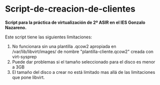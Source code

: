 # Script-de-creacion-de-clientes
**Script para la práctica de virtualización de 2º ASIR en el IES Gonzalo Nazareno.**

Este script tiene las siguientes limitaciones:
1. No funcionara sin una plantilla .qcow2 apropiada en /var/lib/libvirt/images/ de nombre "plantilla-cliente.qcow2" creada con virt-sysprep
2. Puede dar problemas si el tamaño seleccionado para el disco es menor a 3GB
3. El tamaño del disco a crear no está limitado mas allá de las limitaciones que pone libvirt.
